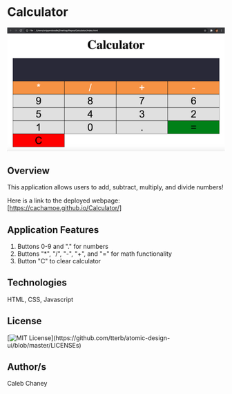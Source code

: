 # Calculator
![](https://github.com/Cachamoe/Calculator/blob/main/Screen%20Shot%202021-05-26%20at%202.25.14%20PM.png)

## Overview
This application allows users to add, subtract, multiply, and divide numbers!


Here is a link to the deployed webpage: [https://cachamoe.github.io/Calculator/]

## Application Features
1) Buttons 0-9 and "." for numbers
2) Buttons "*", "/", "-", "+", and "=" for math functionality
3) Button "C" to clear calculator

## Technologies
HTML, CSS, Javascript

## License 
[![MIT License](https://img.shields.io/apm/l/atomic-design-ui.svg?)](https://github.com/tterb/atomic-design-ui/blob/master/LICENSEs)

## Author/s
Caleb Chaney
